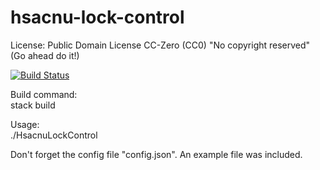 # hsacnu-lock-control

License: Public Domain License CC-Zero (CC0) "No copyright reserved" (Go ahead do it!)

[![Build Status](https://travis-ci.org/zhangyutong926/hsacnu-lock-control.svg?branch=master)](https://travis-ci.org/zhangyutong926/hsacnu-lock-control)

Build command:   
stack build

Usage:  
./HsacnuLockControl

Don't forget the config file "config.json".
An example file was included.
